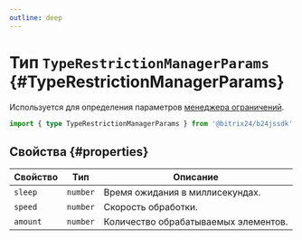 ```yaml
---
outline: deep
---
```

# Тип `TypeRestrictionManagerParams` {#TypeRestrictionManagerParams}

Используется для определения параметров [менеджера ограничений](core-restriction-manager).

```ts
import { type TypeRestrictionManagerParams } from '@bitrix24/b24jssdk'
```

## Свойства {#properties}

| Свойство | Тип      | Описание                             |
|----------|----------|--------------------------------------|
| `sleep`  | `number` | Время ожидания в миллисекундах.      |
| `speed`  | `number` | Скорость обработки.                  |
| `amount` | `number` | Количество обрабатываемых элементов. |